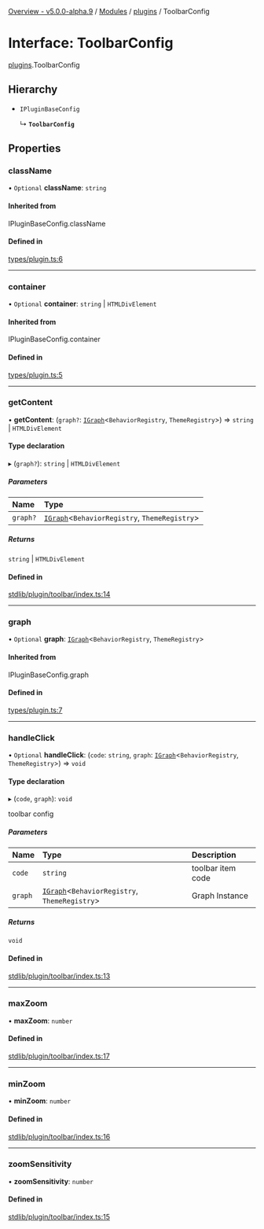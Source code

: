[Overview - v5.0.0-alpha.9](../README.en.md) / [Modules](../modules.en.md) / [plugins](../modules/plugins.en.md) / ToolbarConfig

# Interface: ToolbarConfig

[plugins](../modules/plugins.en.md).ToolbarConfig

## Hierarchy

- `IPluginBaseConfig`

  ↳ **`ToolbarConfig`**

## Properties

### className

• `Optional` **className**: `string`

#### Inherited from

IPluginBaseConfig.className

#### Defined in

[types/plugin.ts:6](https://github.com/antvis/G6/blob/c9548251ff/packages/g6/src/types/plugin.ts#L6)

___

### container

• `Optional` **container**: `string` \| `HTMLDivElement`

#### Inherited from

IPluginBaseConfig.container

#### Defined in

[types/plugin.ts:5](https://github.com/antvis/G6/blob/c9548251ff/packages/g6/src/types/plugin.ts#L5)

___

### getContent

• **getContent**: (`graph?`: [`IGraph`](types-IGraph.en.md)<`BehaviorRegistry`, `ThemeRegistry`\>) => `string` \| `HTMLDivElement`

#### Type declaration

▸ (`graph?`): `string` \| `HTMLDivElement`

##### Parameters

| Name | Type |
| :------ | :------ |
| `graph?` | [`IGraph`](types-IGraph.en.md)<`BehaviorRegistry`, `ThemeRegistry`\> |

##### Returns

`string` \| `HTMLDivElement`

#### Defined in

[stdlib/plugin/toolbar/index.ts:14](https://github.com/antvis/G6/blob/c9548251ff/packages/g6/src/stdlib/plugin/toolbar/index.ts#L14)

___

### graph

• `Optional` **graph**: [`IGraph`](types-IGraph.en.md)<`BehaviorRegistry`, `ThemeRegistry`\>

#### Inherited from

IPluginBaseConfig.graph

#### Defined in

[types/plugin.ts:7](https://github.com/antvis/G6/blob/c9548251ff/packages/g6/src/types/plugin.ts#L7)

___

### handleClick

• `Optional` **handleClick**: (`code`: `string`, `graph`: [`IGraph`](types-IGraph.en.md)<`BehaviorRegistry`, `ThemeRegistry`\>) => `void`

#### Type declaration

▸ (`code`, `graph`): `void`

toolbar config

##### Parameters

| Name | Type | Description |
| :------ | :------ | :------ |
| `code` | `string` | toolbar item code |
| `graph` | [`IGraph`](types-IGraph.en.md)<`BehaviorRegistry`, `ThemeRegistry`\> | Graph Instance |

##### Returns

`void`

#### Defined in

[stdlib/plugin/toolbar/index.ts:13](https://github.com/antvis/G6/blob/c9548251ff/packages/g6/src/stdlib/plugin/toolbar/index.ts#L13)

___

### maxZoom

• **maxZoom**: `number`

#### Defined in

[stdlib/plugin/toolbar/index.ts:17](https://github.com/antvis/G6/blob/c9548251ff/packages/g6/src/stdlib/plugin/toolbar/index.ts#L17)

___

### minZoom

• **minZoom**: `number`

#### Defined in

[stdlib/plugin/toolbar/index.ts:16](https://github.com/antvis/G6/blob/c9548251ff/packages/g6/src/stdlib/plugin/toolbar/index.ts#L16)

___

### zoomSensitivity

• **zoomSensitivity**: `number`

#### Defined in

[stdlib/plugin/toolbar/index.ts:15](https://github.com/antvis/G6/blob/c9548251ff/packages/g6/src/stdlib/plugin/toolbar/index.ts#L15)
